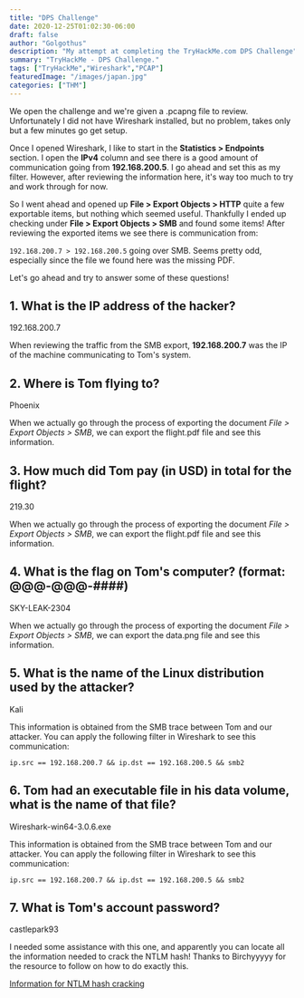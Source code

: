 ```yaml
---
title: "DPS Challenge"
date: 2020-12-25T01:02:30-06:00
draft: false
author: "Golgothus"
description: "My attempt at completing the TryHackMe.com DPS Challenge"
summary: "TryHackMe - DPS Challenge."
tags: ["TryHackMe","Wireshark","PCAP"]
featuredImage: "/images/japan.jpg"
categories: ["THM"]
---
```


We open the challenge and we're given a .pcapng file to review. Unfortunately I did not have Wireshark installed, but no problem, takes only but a few minutes go get setup.

Once I opened Wireshark, I like to start in the **Statistics > Endpoints** section. I open the **IPv4** column and see there is a good amount of communication going from **192.168.200.5**. I go ahead and set this as my filter. However, after reviewing the information here, it's way too much to try and work through for now.

So I went ahead and opened up **File > Export Objects > HTTP** quite a few exportable items, but nothing which seemed useful. Thankfully I ended up checking under **File > Export Objects > SMB** and found some items! After reviewing the exported items we see there is communication from:

`192.168.200.7 > 192.168.200.5` going over SMB. Seems pretty odd, especially since the file we found here was the missing PDF.

Let's go ahead and try to answer some of these questions!

## 1. What is the IP address of the hacker?
192.168.200.7

When reviewing the traffic from the SMB export, **192.168.200.7** was the IP of the machine communicating to Tom's system.

## 2. Where is Tom flying to?
Phoenix

When we actually go through the process of exporting the document *File > Export Objects > SMB*, we can export the flight.pdf file and see this information.

## 3. How much did Tom pay (in USD) in total for the flight? 
219.30

When we actually go through the process of exporting the document *File > Export Objects > SMB*, we can export the flight.pdf file and see this information.

## 4. What is the flag on Tom's computer? (format: @@@-@@@-####)
SKY-LEAK-2304

When we actually go through the process of exporting the document *File > Export Objects > SMB*, we can export the data.png file and see this information.

## 5. What is the name of the Linux distribution used by the attacker? 
Kali

This information is obtained from the SMB trace between Tom and our attacker. You can apply the following filter in Wireshark to see this communication:

```text
ip.src == 192.168.200.7 && ip.dst == 192.168.200.5 && smb2
```

## 6. Tom had an executable file in his data volume, what is the name of that file?
Wireshark-win64-3.0.6.exe

This information is obtained from the SMB trace between Tom and our attacker. You can apply the following filter in Wireshark to see this communication:

```text
ip.src == 192.168.200.7 && ip.dst == 192.168.200.5 && smb2
```

## 7. What is Tom's account password?
castlepark93

I needed some assistance with this one, and apparently you can locate all the information needed to crack the NTLM hash! Thanks to Birchyyyyy for the resource to follow on how to do exactly this.

[Information for NTLM hash cracking](https://research.801labs.org/cracking-an-ntlmv2-hash/)